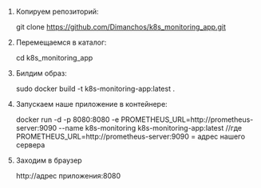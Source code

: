 1. Копируем репозиторий:
   
   git clone https://github.com/Dimanchos/k8s_monitoring_app.git


2. Перемещаемся в каталог:
   
   cd k8s_monitoring_app


3. Билдим образ:
   
   sudo docker build -t k8s-monitoring-app:latest .
   

4. Запускаем наше приложение в контейнере:
   
   docker run -d   -p 8080:8080   -e PROMETHEUS_URL=http://prometheus-server:9090   --name k8s-monitoring   k8s-monitoring-app:latest //где  PROMETHEUS_URL=http://prometheus-server:9090 = адрес нашего сервера


5. Заходим в браузер

   http://адрес приложения:8080
